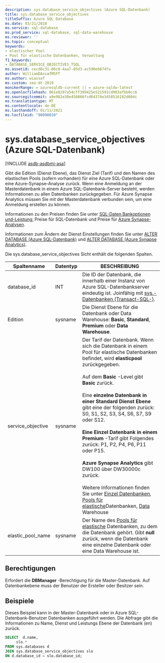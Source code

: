 ```yaml
---
description: sys.database_service_objectives (Azure SQL-Datenbank)
title: sys.database_service_objectives
titleSuffix: Azure SQL Database
ms.date: 03/21/2018
ms.service: sql-database
ms.prod_service: sql-database, sql-data-warehouse
ms.reviewer: ''
ms.topic: conceptual
keywords:
- elastischer Pool
- Pool für elastische Datenbanken, Verwaltung
f1_keywords:
- DATABASE_SERVICE_OBJECTIVES_TSQL
ms.assetid: cecd8c31-06c0-4aa7-85d3-ac590e6874fa
author: WilliamDAssafMSFT
ms.author: wiassaf
ms.custom: seo-dt-2019
monikerRange: = azuresqldb-current || = azure-sqldw-latest
ms.openlocfilehash: 861e8297a54cff399425e521591cd983afbb0cc6
ms.sourcegitcommit: a9e982e30e458866fcd64374e3458516182d604c
ms.translationtype: MT
ms.contentlocale: de-DE
ms.lasthandoff: 01/11/2021
ms.locfileid: "98098010"
---
```

# <a name="sysdatabase_service_objectives-azure-sql-database"></a>sys.database_service_objectives (Azure SQL-Datenbank)
[!INCLUDE [asdb-asdbmi-asa](../../includes/applies-to-version/asdb-asdbmi-asa.md)]

Gibt die Edition (Dienst Ebene), das Dienst Ziel (Tarif) und den Namen des elastischen Pools (sofern vorhanden) für eine Azure SQL-Datenbank oder eine Azure-Synapse-Analyse zurück. Wenn eine Anmeldung an der Masterdatenbank in einem Azure SQL-Datenbank-Server besteht, werden Informationen zu allen Datenbanken zurückgegeben. Für Azure Synapse Analytics müssen Sie mit der Masterdatenbank verbunden sein, um eine Anmeldung erstellen zu können.  
  
  
 Informationen zu den Preisen finden Sie unter [SQL-Daten Bankoptionen und-Leistung:](https://azure.microsoft.com/pricing/details/sql-database/) Preise für SQL-Datenbank und Preise für [Azure Synapse-Analysen](https://azure.microsoft.com/pricing/details/sql-data-warehouse/).  
  
 Informationen zum Ändern der Dienst Einstellungen finden Sie unter [ALTER DATABASE (Azure SQL-Datenbank)](../../t-sql/statements/alter-database-transact-sql.md) und [ALTER DATABASE (Azure Synapse Analytics)](../../t-sql/statements/alter-database-transact-sql.md?view=azure-sqldw-latest&preserve-view=true).  
  
 Die sys.database_service_objectives Sicht enthält die folgenden Spalten.  
  
|Spaltenname|Datentyp|BESCHREIBUNG|  
|-----------------|---------------|-----------------|  
|database_id|INT|Die ID der Datenbank, die innerhalb einer Instanz von Azure SQL-Datenbankserver eindeutig ist. Joinfähig mit [sys.-Datenbanken &#40;Transact-SQL-&#41;](../../relational-databases/system-catalog-views/sys-databases-transact-sql.md).|  
|Edition|sysname|Die Dienst Ebene für die Datenbank oder Data Warehouse: **Basic**, **Standard**, **Premium** oder **Data Warehouse**.|  
|service_objective|sysname|Der Tarif der Datenbank. Wenn sich die Datenbank in einem Pool für elastische Datenbanken befindet, wird **elasticpool** zurückgegeben.<br /><br /> Auf dem **Basic** -Level gibt **Basic** zurück.<br /><br /> Eine **einzelne Datenbank in einer Standard Dienst Ebene** gibt eine der folgenden zurück: S0, S1, S2, S3, S4, S6, S7, S9 oder S12.<br /><br /> **Eine Einzel Datenbank in einem Premium** -Tarif gibt Folgendes zurück: P1, P2, P4, P6, P11 oder P15.<br /><br /> **Azure Synapse Analytics** gibt DW100 über DW30000c zurück.<br /><br /> Weitere Informationen finden Sie unter [Einzel Datenbanken](/azure/sql-database/sql-database-dtu-resource-limits-single-databases/), [Pools für elastische](/azure/sql-database/sql-database-dtu-resource-limits-elastic-pools/)Datenbanken, [Data](/azure/sql-data-warehouse/what-is-a-data-warehouse-unit-dwu-cdwu/) Warehouse|  
|elastic_pool_name|sysname|Der Name des [Pools für elastische](/azure/azure-sql/database/elastic-pool-overview) Datenbanken, zu dem die Datenbank gehört. Gibt **null** zurück, wenn die Datenbank eine einzelne Datenbank oder eine Data Warehouse ist.|  
  
## <a name="permissions"></a>Berechtigungen  
 Erfordert die **DBManager** -Berechtigung für die Master-Datenbank.  Auf Datenbankebene muss der Benutzer der Ersteller oder Besitzer sein.  
  
## <a name="examples"></a>Beispiele  
 Dieses Beispiel kann in der Master-Datenbank oder in Azure SQL-Datenbank-Benutzer Datenbanken ausgeführt werden. Die Abfrage gibt die Informationen zu Name, Dienst und Leistungs Ebene der Datenbank (en) zurück.  
  
```sql  
SELECT  d.name,   
     slo.*    
FROM sys.databases d   
JOIN sys.database_service_objectives slo    
ON d.database_id = slo.database_id;  
  
```  
  
